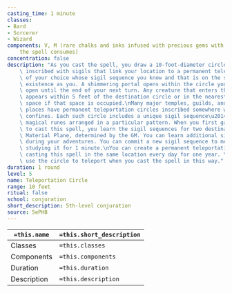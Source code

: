 ```yaml
---
casting_time: 1 minute
classes:
- Bard
- Sorcerer
- Wizard
components: V, M (rare chalks and inks infused with precious gems with 50 gp, which
    the spell consumes)
concentration: false
description: "As you cast the spell, you draw a 10-foot-diameter circle on the ground\
    \ inscribed with sigils that link your location to a permanent teleportation circle\
    \ of your choice whose sigil sequence you know and that is on the same plane of\
    \ existence as you. A shimmering portal opens within the circle you drew and remains\
    \ open until the end of your next turn. Any creature that enters the portal instantly\
    \ appears within 5 feet of the destination circle or in the nearest unoccupied\
    \ space if that space is occupied.\nMany major temples, guilds, and other important\
    \ places have permanent teleportation circles inscribed somewhere within their\
    \ confines. Each such circle includes a unique sigil sequence\u2014a string of\
    \ magical runes arranged in a particular pattern. When you first gain the ability\
    \ to cast this spell, you learn the sigil sequences for two destinations on the\
    \ Material Plane, determined by the GM. You can learn additional sigil sequences\
    \ during your adventures. You can commit a new sigil sequence to memory after\
    \ studying it for 1 minute.\nYou can create a permanent teleportation circle by\
    \ casting this spell in the same location every day for one year. You need not\
    \ use the circle to teleport when you cast the spell in this way."
duration: 1 round
level: 5
name: Teleportation Circle
range: 10 feet
ritual: false
school: conjuration
short_description: 5th-level conjuration
source: 5ePHB
---
```


| `=this.name` | `=this.short_description` |
| ------------ | ------------------------- |
| Classes      | `=this.classes`           |
| Components   | `=this.components`        |
| Duration     | `=this.duration`          |
| Description  | `=this.description`       |